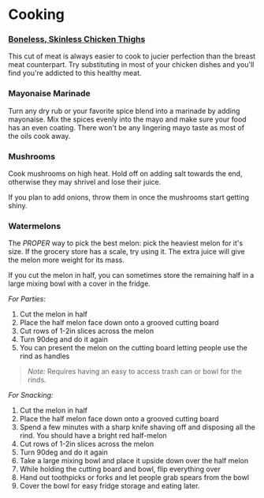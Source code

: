 # Cooking

### [Boneless, Skinless Chicken Thighs](Dieting.md#boneless-skinless-chicken-thighs)
This cut of meat is always easier to cook to jucier perfection than the breast meat counterpart. Try substituting in most of your chicken dishes and you'll find you're addicted to this healthy meat.

### Mayonaise Marinade
Turn any dry rub or your favorite spice blend into a marinade by adding mayonaise. Mix the spices evenly into the mayo and make sure your food has an even coating. There won't be any lingering mayo taste as most of the oils cook away.

### Mushrooms
Cook mushrooms on high heat. Hold off on adding salt towards the end, otherwise they may shrivel and lose their juice.

If you plan to add onions, throw them in once the mushrooms start getting shiny.

### Watermelons
The *PROPER* way to pick the best melon: pick the heaviest melon for it's size. If the grocery store has a scale, try using it. The extra juice will give the melon more weight for its mass.

If you cut the melon in half, you can sometimes store the remaining half in a large mixing bowl with a cover in the fridge.

*For Parties:*
1. Cut the melon in half
2. Place the half melon face down onto a grooved cutting board
3. Cut rows of 1-2in slices across the melon
4. Turn 90deg and do it again
5. You can present the melon on the cutting board letting people use the rind as handles

> *Note:* Requires having an easy to access trash can or bowl for the rinds.

*For Snacking:*
1. Cut the melon in half
2. Place the half melon face down onto a grooved cutting board
3. Spend a few minutes with a sharp knife shaving off and disposing all the rind. You should have a bright red half-melon
4. Cut rows of 1-2in slices across the melon
5. Turn 90deg and do it again
6. Take a large mixing bowl and place it upside down over the half melon
7. While holding the cutting board and bowl, flip everything over
8. Hand out toothpicks or forks and let people grab spears from the bowl
9. Cover the bowl for easy fridge storage and eating later.

